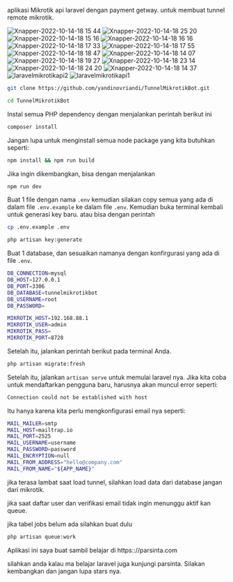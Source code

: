 
 
aplikasi Mikrotik api laravel dengan payment getway. untuk membuat tunnel remote mikrotik.


![Xnapper-2022-10-14-18 15 44](https://user-images.githubusercontent.com/17920675/195839490-e0f32909-bf12-4110-801e-02b6f5f6f963.png)
![Xnapper-2022-10-14-18 25 20](https://user-images.githubusercontent.com/17920675/195839506-6aa1acea-5c8d-4964-a053-594c827f0f8b.png)
![Xnapper-2022-10-14-18 15 16](https://user-images.githubusercontent.com/17920675/195839511-fc9e69da-6882-4189-9fc6-c57ad637a2ba.png)
![Xnapper-2022-10-14-18 16 16](https://user-images.githubusercontent.com/17920675/195839513-bf404e5b-08e5-4904-b600-8732ed50b4a4.png)
![Xnapper-2022-10-14-18 17 33](https://user-images.githubusercontent.com/17920675/195839517-f12e021c-71db-4733-b0a2-e80e4a11847e.png)
![Xnapper-2022-10-14-18 17 55](https://user-images.githubusercontent.com/17920675/195839521-82a0272e-d3aa-42a4-a0e6-7763049908de.png)
![Xnapper-2022-10-14-18 18 47](https://user-images.githubusercontent.com/17920675/195839527-dc36b08a-a8c6-48d1-b2fc-2db9544817ac.png)
![Xnapper-2022-10-14-18 14 07](https://user-images.githubusercontent.com/17920675/195839529-1bf767aa-881e-4d17-9b6f-93005727f387.png)
![Xnapper-2022-10-14-18 19 27](https://user-images.githubusercontent.com/17920675/195839534-78f57e87-386e-49e9-a55e-8b9a5e0d967e.png)
![Xnapper-2022-10-14-18 23 14](https://user-images.githubusercontent.com/17920675/195839537-48ecc6f3-3f38-4b6f-9b85-a0e8f746a364.png)
![Xnapper-2022-10-14-18 24 20](https://user-images.githubusercontent.com/17920675/195839539-909de88b-4d7f-45f2-ae89-760b40855a47.png)
![Xnapper-2022-10-14-18 14 37](https://user-images.githubusercontent.com/17920675/195839541-296c5a50-c571-48c4-a3f1-f3e6e822916a.png)
![laravelmikrotikapi2](https://user-images.githubusercontent.com/17920675/195839545-839bad42-f7f1-44a4-a01b-789b0d66262f.png)
![laravelmikrotikapi1](https://user-images.githubusercontent.com/17920675/195839551-b2996c93-0a9a-4c6d-b286-ec3fc6f59132.png)





```bash
git clone https://github.com/yandinovriandi/TunnelMikrotikBot.git

cd TunnelMikrotikBot
```

Instal semua PHP dependency dengan menjalankan perintah berikut ini

```bash
composer install
```

Jangan lupa untuk menginstall semua node package yang kita butuhkan seperti:

```bash
npm install && npm run build
```

Jika ingin dikembangkan, bisa dengan menjalankan

```bash
npm run dev
```

Buat 1 file dengan nama `.env` kemudian silakan copy semua yang ada di dalam file `.env.example` ke dalam file `.env`. Kemudian buka terminal kembali untuk generasi key baru.
atau bisa dengan perintah

```bash
cp .env.example .env
```

```bash
php artisan key:generate
```

Buat 1 database, dan sesuaikan namanya dengan konfirgurasi yang ada di file `.env`.

```bash
DB_CONNECTION=mysql
DB_HOST=127.0.0.1
DB_PORT=3306
DB_DATABASE=tunnelmikrotikbot
DB_USERNAME=root
DB_PASSWORD=
```

```bash
MIKROTIK_HOST=192.168.88.1
MIKROTIK_USER=admin
MIKROTIK_PASS=
MIKROTIK_PORT=8728
```

Setelah itu, jalankan perintah berikut pada terminal Anda.

```bash
php artisan migrate:fresh
```

Setelah itu, jalankan `artisan serve` untuk memulai laravel nya.
Jika kita coba untuk mendaftarkan pengguna baru, harusnya akan muncul error seperti:

```bash
Connection could not be established with host
```

Itu hanya karena kita perlu mengkonfigurasi email nya seperti:

```bash
MAIL_MAILER=smtp
MAIL_HOST=mailtrap.io
MAIL_PORT=2525
MAIL_USERNAME=username
MAIL_PASSWORD=password
MAIL_ENCRYPTION=null
MAIL_FROM_ADDRESS="hello@company.com"
MAIL_FROM_NAME="${APP_NAME}"
```

jika terasa lambat saat load tunnel, silahkan load data dari database jangan dari mikrotik.

jika saat daftar user dan verifikasi email tidak ingin menunggu aktif kan queue.

jika tabel jobs belum ada silahkan buat dulu

```bash
php artisan queue:work
```

Aplikasi ini saya buat sambil belajar di https:://parsinta.com

silahkan anda kalau ma belajar laravel juga kunjungi parsinta.
Silakan kembangkan dan jangan lupa stars nya.
